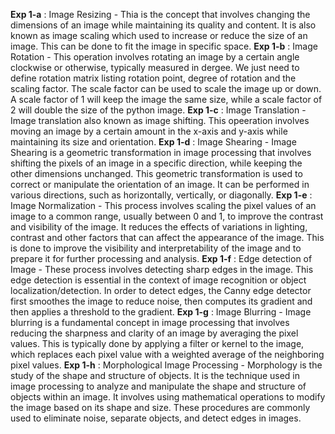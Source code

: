 **Exp 1-a** : Image Resizing - Thia is the concept that involves changing the dimensions of an image while maintaining its quality and content. It is also known as image scaling which used to increase or reduce the size of an image. This can be done to fit the image in specific space.
**Exp 1-b** : Image Rotation - This operation involves rotating an image by a certain angle clockwise or otherwise, typically measured in dergee. We just need to define rotation matrix listing rotation point, degree of rotation and the scaling factor. The scale factor can be used to scale the image up or down. A scale factor of 1 will keep the image the same size, while a scale factor of 2 will double the size of the python image.
**Exp 1-c** : Image Translation - Image translation also known as image shifting. This opeeration involves moving an image by a certain amount in the x-axis and y-axis while maintaining its size and orientation.
**Exp 1-d** : Image Shearing - Image Shearing is a geometric transformation in image processing that involves shifting the pixels of an image in a specific direction, while keeping the other dimensions unchanged. This geometric transformation is used to correct or manipulate the orientation of an image. It can be performed in various directions, such as horizontally, vertically, or diagonally.
**Exp 1-e** : Image Normalization - This process involves scaling the pixel values of an image to a common range, usually between 0 and 1, to improve the contrast and visibility of the image. It reduces the effects of variations in lighting, contrast and other factors that can affect the appearance of the image. This is done to improve the visibility and interpretability of the image and to prepare it for further processing and analysis.
**Exp 1-f** : Edge detection of Image - These process involves detecting sharp edges in the image. This edge detection is essential in the context of image recognition or object localization/detection. In order to detect edges, the Canny edge detector first smoothes the image to reduce noise, then computes its gradient and then applies a threshold to the gradient.
**Exp 1-g** : Image Blurring - Image blurring is a fundamental concept in image processing that involves reducing the sharpness and clarity of an image by averaging the pixel values. This is typically done by applying a filter or kernel to the image, which replaces each pixel value with a weighted average of the neighboring pixel values.
**Exp 1-h** : Morphological Image Processing - Morphology is the study of the shape and structure of objects. It is the technique used in image processing to analyze and manipulate the shape and structure of objects within an image. It involves using mathematical operations to modify the image based on its shape and size. These procedures are commonly used to eliminate noise, separate objects, and detect edges in images.

